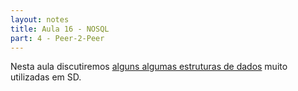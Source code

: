 ```yaml
---
layout: notes
title: Aula 16 - NOSQL
part: 4 - Peer-2-Peer
---
```


Nesta aula discutiremos [alguns algumas estruturas de dados](https://lasarojc.github.io/ds_notes/notes/p2p/2_ed_sd.html) muito utilizadas em SD.
